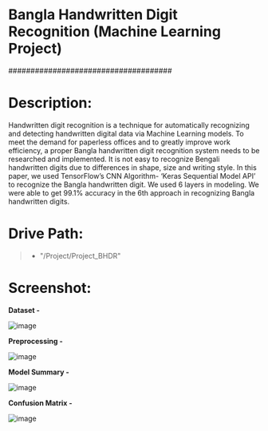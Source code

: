 # Bangla Handwritten Digit Recognition (Machine Learning Project)
#####################################

# Description:

Handwritten digit recognition is a technique for automatically recognizing and detecting handwritten digital data via Machine Learning models. To meet the demand for paperless offices and to greatly improve work efficiency, a proper Bangla handwritten digit recognition system needs to be researched and implemented. It is not easy to recognize Bengali handwritten digits due to differences in shape, size and writing style. In this paper, we used TensorFlow’s CNN Algorithm- ‘Keras Sequential Model API’ to recognize the Bangla handwritten digit. We used 6 layers in modeling. We were able to get 99.1% accuracy in the 6th approach in recognizing Bangla handwritten digits.

# Drive Path:

> * "/Project/Project_BHDR"

# Screenshot:

**Dataset -**

![image](https://user-images.githubusercontent.com/48239104/162789848-b2620d70-916c-4696-a5cc-04a08a6a2068.png)

**Preprocessing -**

![image](https://user-images.githubusercontent.com/48239104/162790070-f748c130-b821-4d81-bdc1-3fcd04531aec.png)

**Model Summary -**

![image](https://user-images.githubusercontent.com/48239104/162790198-538e836b-f723-41df-8308-9814b0c40dbc.png)

**Confusion Matrix -**

![image](https://user-images.githubusercontent.com/48239104/162790323-45ba72ed-911d-40ae-8dc1-71dfce1d4a78.png)
